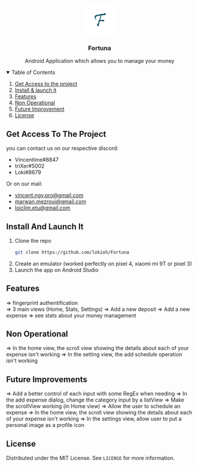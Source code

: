 <!-- PROJECT LOGO -->
<br />
<p align="center">
  <a href="https://github.com/othneildrew/Best-README-Template">
    <img src="app/src/main/res/drawable/logo_fortuna.png" alt="Logo" width="80" height="80">
  </a>

  <h3 align="center">Fortuna</h3>

  <p align="center">
    Android Application which allows you to manage your money
    <br />
  </p>
</p>



<!-- TABLE OF CONTENTS -->
<details open="open">
  <summary>Table of Contents</summary>
  <ol>
    <li>
      <a href="#get-access-to-the-project">Get Access to the project</a>
    </li>
    <li>
      <a href="#install-and-launch-it">Install & launch it</a>
    </li>
    <li><a href="#features">Features</a></li>
    <li><a href="#non-operational">Non Operational</a></li>
    <li><a href="#future-improvement">Future Improvement</a></li>
    <li><a href="#license">License</a></li>
  </ol>
</details>



<!-- Get Access to the project -->
## Get Access To The Project

you can contact us on our respective discord:
  - Vincentime#8847
  - triXer#5002
  - Loki#8679

Or on our mail:
  - vincent.ngy.pro@gmail.com
  - marwan.mezroui@gmail.com
  - loiclim.etu@gmail.com

<!-- GETTING STARTED -->
## Install And Launch It

1. Clone the repo
   ```sh
   git clone https://github.com/lokioh/Fortuna
   ```
2. Create an emulator (worked perfectly on pixel 4, xiaomi mi 9T or pixel 3)
3. Launch the app on Android Studio
 
<!-- FEATURES -->
## Features

=> fingerprint authentification
<br />
=> 3 main views (Home, Stats, Settings)
=> Add a new deposit 
=> Add a new expense 
=> see stats about your money management

<!-- NON OPERATIONAL -->
## Non Operational

=> In the home view, the scroll view showing the details about each of your expense isn't working
=> In the setting view, the add schedule operation isn't working

<!-- FUTURE IMPROVEMENTS -->
## Future Improvements

=> Add a better control of each input with some RegEx when needing
=> In the add expense dialog, change the category input by a listView
=> Make the scrollView working (in Home view)
=> Allow the user to schedule an expense
=> In the home view, the scroll view showing the details about each of your expense isn't working
=> In the settings view, allow user to put a personal image as a profile icon

<!-- LICENSE -->
## License

Distributed under the MIT License. See `LICENSE` for more information.
